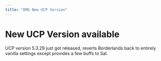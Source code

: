 ```yaml
---
title: "OMG New UCP Version"
---
```

# New UCP Version available

UCP version 5.3.29 just got released, reverts Borderlands back to entirely
vanilla settings except provides a few buffs to Sal.
